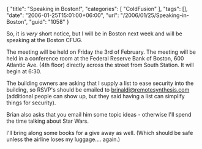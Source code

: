 {
	"title": "Speaking in Boston!",
	"categories": [
		"ColdFusion"
	],
	"tags": [],
	"date": "2006-01-25T15:01:00+06:00",
	"url": "/2006/01/25/Speaking-in-Boston",
	"guid": "1058"
}

So, it is <i>very</i> short notice, but I will be in Boston next week and will be speaking at the Boston CFUG. 

The meeting will be held on Friday the 3rd of February. The meeting will be held in a conference room at the Federal Reserve Bank of Boston, 600 Atlantic Ave. (4th floor) directly across the street from South Station. It will begin at 6:30. 

The building owners are asking that I supply a list to ease security into the building, so RSVP's should be emailed to brinaldi@remotesynthesis.com (additional people can show up, but they said having a list can simplify things for security). 

Brian also asks that you email him some topic ideas - otherwise I'll spend the time talking about Star Wars.

I'll bring along some books for a give away as well. (Which should be safe unless the airline loses my luggage.... again.)